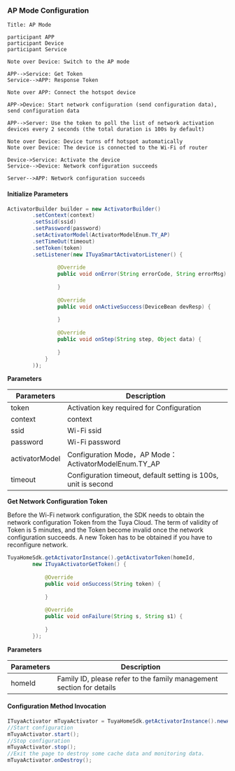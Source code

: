 ### AP Mode Configuration

```sequence
Title: AP Mode

participant APP
participant Device
participant Service

Note over Device: Switch to the AP mode

APP-->Service: Get Token
Service-->APP: Response Token

Note over APP: Connect the hotspot device

APP->Device: Start network configuration (send configuration data), send configuration data

APP-->Server: Use the token to poll the list of network activation devices every 2 seconds (the total duration is 100s by default)

Note over Device: Device turns off hotspot automatically
Note over Device: The device is connected to the Wi-Fi of router

Device->Service: Activate the device
Service-->Device: Network configuration succeeds

Server-->APP: Network configuration succeeds

```

#### Initialize Parameters

```java
ActivatorBuilder builder = new ActivatorBuilder()
        .setContext(context)
        .setSsid(ssid)
        .setPassword(password)
        .setActivatorModel(ActivatorModelEnum.TY_AP)
        .setTimeOut(timeout)
        .setToken(token)
        .setListener(new ITuyaSmartActivatorListener() {
            
                @Override
                public void onError(String errorCode, String errorMsg) {
                    
                }
                
                @Override
                public void onActiveSuccess(DeviceBean devResp) {
                    
                }
                
                @Override
                public void onStep(String step, Object data) {
                    
                }
            }
        ));
```
**Parameters**

| Parameters         | Description |
| ------------ | -------------------------- |
| token           | Activation key required for Configuration |
| context         | context |
| ssid            | Wi-Fi ssid|
| password        | Wi-Fi password|
| activatorModel  | Configuration Mode，AP Mode：ActivatorModelEnum.TY_AP |
| timeout         | Configuration timeout, default setting is 100s, unit is second|

**Get Network Configuration Token**

Before the Wi-Fi network configuration, the SDK needs to obtain the network configuration Token from the Tuya Cloud.
The term of validity of Token is 5 minutes, and the Token become invalid once the network configuration succeeds.
A new Token has to be obtained if you have to reconfigure network.

```java
TuyaHomeSdk.getActivatorInstance().getActivatorToken(homeId, 
        new ITuyaActivatorGetToken() {
    
            @Override
            public void onSuccess(String token) {
            
            }
            
            @Override
            public void onFailure(String s, String s1) {
            
            }
        });
```
**Parameters**

| Parameters         | Description |
| ------------ | -------------------------- |
| homeId          | Family ID, please refer to the family management section for details |

#### Configuration Method Invocation

```java
ITuyaActivator mTuyaActivator = TuyaHomeSdk.getActivatorInstance().newActivator(builder);
//Start configuration
mTuyaActivator.start(); 
//Stop configuration
mTuyaActivator.stop(); 
//Exit the page to destroy some cache data and monitoring data.
mTuyaActivator.onDestroy(); 
```